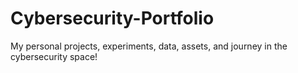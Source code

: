 # Cybersecurity-Portfolio
My personal projects, experiments, data, assets, and journey in the cybersecurity space!
